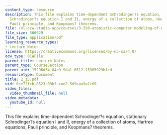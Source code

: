```yaml
---
content_type: resource
description: This file explains time-dependent Schrodinger?s equation, stationary
  Schrodinger?s equation I and II, energy of a collection of atoms, Hartree equations,
  Pauli principle, and Koopmans? theorems.
file: /ol-ocw-studio-app/courses/3-320-atomistic-computer-modeling-of-materials-sma-5107-spring-2005/0ce72fcb852303bfcae25d9caa9a1c69_2_15.pdf
file_size: 566929
file_type: application/pdf
learning_resource_types:
- Lecture Notes
license: https://creativecommons.org/licenses/by-nc-sa/4.0/
ocw_type: OCWFile
parent_title: Lecture Notes
parent_type: CourseSection
parent_uid: 15296d54-84c9-9da1-6512-15965923b1cd
resourcetype: Document
title: 2_15.pdf
uid: 0ce72fcb-8523-03bf-cae2-5d9caa9a1c69
video_files:
  video_thumbnail_file: null
video_metadata:
  youtube_id: null
---
```

This file explains time-dependent Schrodinger?s equation, stationary Schrodinger?s equation I and II, energy of a collection of atoms, Hartree equations, Pauli principle, and Koopmans? theorems.